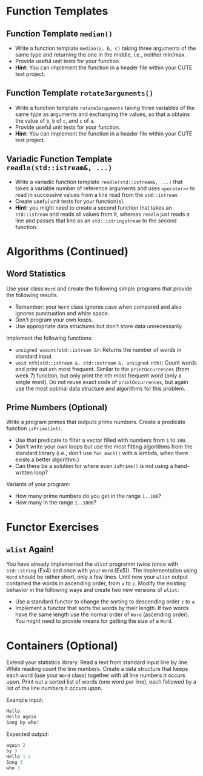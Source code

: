 # Function Templates

## Function Template `median()`

* Write a function template `median(a, b, c)` taking three arguments of the same type and returning the one in the middle, i.e., neither min/max.
* Provide useful unit tests for your function.
* **Hint:** You can implement the function in a header file within your CUTE test project.

## Function Template `rotate3arguments()`

* Write a function template `rotate3arguments` taking three variables of the same type as arguments and exchanging the values, so that a obtains the value of `b`, `b` of `c`, and `c` of `a`.
* Provide useful unit tests for your function.
* **Hint:** You can implement the function in a header file within your CUTE test project.

## Variadic Function Template `readln(std::istream&, ...)`

* Write a variadic function template `readln(std::istream&, ...)` that takes a variable number of reference arguments and uses `operator>>` to read in successive values from a line read from the `std::istream`.
* Create useful unit tests for your function(s). 
* **Hint:** you might need to create a second function that takes an `std::istream` and reads all values from it, whereas `readln` just reads a line and passes that line as an `std::istringstream` to the second function.



# Algorithms (Continued)

## Word Statistics

Use your class `Word` and create the following simple programs that provide the following results. 

* Remember: your `Word` class ignores case when compared and also ignores punctuation and white space. 
* Don't program your own loops. 
* Use appropriate data structures but don't store data unnecessarily.

Implement the following functions:

* `unsigned wcount(std::istream &)`: Returns the number of words in standard input
* `void nth(std::istream &, std::ostream &, unsigned nth)`: Count words and print out `nth` most frequent. Similar to the `printOccurrences` (from week 7) function, but only print the nth most frequent word (only a single word). Do not reuse exact code of `printOccurrences`, but again use the most optimal data structure and algorithms for this problem. 


## Prime Numbers (Optional)

Write a program primes that outputs prime numbers. Create a predicate function `isPrime(int)`. 

* Use that predicate to filter a vector filled with numbers from `1` to `100`. 
* Don't write your own loops but use the most fitting algorithms from the standard library (i.e., don't use `for_each()` with a lambda, when there exists a better algorithm.) 
* Can there be a solution for where even `isPrime()` is not using a hand-written loop?

Variants of your program:

* How many prime numbers do you get in the range `1..100`?
* How many in the range `1..1000`?
 


# Functor Exercises

## `wlist` Again!

You have already implemented the `wlist` programm twice (once with `std::string` (Ex4) and once with your `Word` (Ex5)). The implementation using `Word` should be rather short, only a few lines. Until now your `wlist` output contained the words in ascending order, from `a` to `z`. Modify the existing behavior in the following ways and create two new versions of `wlist`:

* Use a standard functor to change the sorting to descending order `z` to `a`
* Implement a functor that sorts the words by their length. If two words have the same length use the normal order of `Word` (ascending order). You might need to provide means for getting the size of a `Word`.


# Containers (Optional)

Extend your statistics library. Read a text from standard input line by line. While reading count the line numbers. Create a data structure that keeps each word (use your `Word` class) together with all line numbers it occurs upon. Print out a sorted list of words (one word per line), each followed by a list of the line numbers it occurs upon.

Example input:
```cpp
Hello
Hello again
Song by who?
```

Expected output:

```cpp
again 2 
by 3 
Hello 1 2 
Song 3 
who 3 
```
